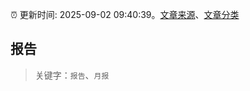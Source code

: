 :alarm_clock: 更新时间: 2025-09-02 09:40:39。[文章来源](/README.md)、[文章分类](/TAGS.md)

## 报告


> 关键字：`报告`、`月报`



